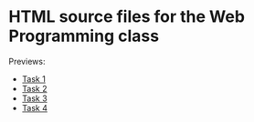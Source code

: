 # HTML source files for the Web Programming class

Previews:

* [Task 1](https://cdn.rawgit.com/bKiraly/DHBW_WISCI16_Notes/new_no/HTML_Example/Task_1.html)
* [Task 2](https://cdn.rawgit.com/bKiraly/DHBW_WISCI16_Notes/new_no/HTML_Example/Task_2.html)
* [Task 3](https://cdn.rawgit.com/bKiraly/DHBW_WISCI16_Notes/new_no/HTML_Example/Task_3.html)
* [Task 4](https://cdn.rawgit.com/bKiraly/DHBW_WISCI16_Notes/new_no/HTML_Example/Task_4.html)
